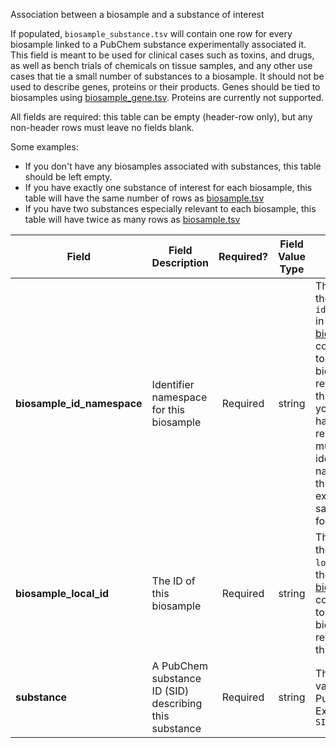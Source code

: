 Association between a biosample and a substance of interest

If populated, `biosample_substance.tsv` will contain one row for every biosample linked to a PubChem substance experimentally associated it. This field is meant to be used for clinical cases such as toxins, and drugs, as well as bench trials of chemicals on tissue samples, and any other use cases that tie a small number of substances to a biosample. It should not be used to describe genes, proteins or their products. Genes should be tied to biosamples using [biosample_gene.tsv](./TableInfo:-biosample_gene.tsv). Proteins are currently not supported.

All fields are required: this table can be empty (header-row only), but any non-header rows must leave no fields blank.

Some examples:   
- If you don't have any biosamples associated with substances, this table should be left empty.
- If you have exactly one substance of interest for each biosample, this table will have the same number of rows as [biosample.tsv](./TableInfo:-biosample.tsv)
- If you have two substances especially relevant to each biosample, this table will have twice as many rows as [biosample.tsv](./TableInfo:-biosample.tsv)


Field | Field Description | Required? | Field Value Type | Extra Info 
------|-------------------|:-----------:|:-------------:|------------
**biosample_id_namespace** | Identifier namespace for this biosample  | Required | string | This will be the value of `id_namespace` in the row in [biosample.tsv](./TableInfo:-biosample.tsv) corresponding to the biosample referenced in this row. If your program has not registered multiple CFDE identifier namespaces, this will be exactly the same value for all rows.
**biosample_local_id** | The ID of this biosample | Required | string | This will be the value of `local_id` in the row in [biosample.tsv](./TableInfo:-biosample.tsv) corresponding to the biosample referenced in this row.
**substance** | A PubChem substance ID (SID) describing this substance | Required | string | This must be a valid PubChem ID <br/> Example: `SID:5381226`